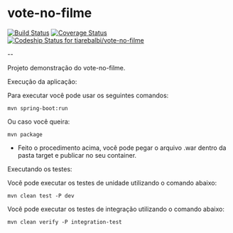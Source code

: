vote-no-filme
=======================

[![Build Status](https://snap-ci.com/tiarebalbi/vote-no-filme/branch/master/build_image)](https://snap-ci.com/tiarebalbi/vote-no-filme/branch/master)
[![Coverage Status](https://img.shields.io/coveralls/tiarebalbi/vote-no-filme.svg)](https://coveralls.io/r/tiarebalbi/vote-no-filme)
[ ![Codeship Status for tiarebalbi/vote-no-filme](https://codeship.io/projects/a1678840-2494-0132-1117-12e55c6fdf6c/status)](https://codeship.io/projects/36919)

--

Projeto demonstração do vote-no-filme.

Execução da aplicação: 

Para executar você pode usar os seguintes comandos: 

	mvn spring-boot:run
	
Ou caso você queira:

	mvn package
	
 - Feito o procedimento acima, você pode pegar o arquivo .war dentro da pasta target e publicar no seu container.

Executando os testes:

Você pode executar os testes de unidade utilizando o comando abaixo:

	mvn clean test -P dev

Você pode executar os testes de integração utilizando o comando abaixo:

	mvn clean verify -P integration-test



